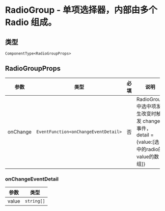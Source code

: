 # RadioGroup - 单项选择器，内部由多个 Radio 组成。

## 类型
```tsx
ComponentType<RadioGroupProps>
```

## RadioGroupProps

| 参数 | 类型 | 必填 | 说明 |
| --- | --- | :---: | --- |
| onChange | `EventFunction<onChangeEventDetail>` | 否 | RadioGroup 中选中项发生改变时触发 change 事件，detail = {value:[选中的radio的value的数组]} |

### onChangeEventDetail

| 参数 | 类型 |
| --- | --- |
| value | `string[]` |